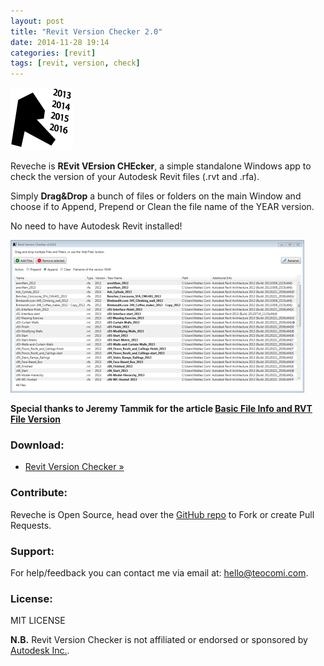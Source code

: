```yaml
---
layout: post
title: "Revit Version Checker 2.0"
date: 2014-11-28 19:14
categories: [revit]
tags: [revit, version, check]
---
```

[![logo](/assets/2014/11/logo.png)](/assets/2014/11/logo.png)

Reveche is **REvit VErsion CHEcker**, a simple standalone Windows app to check the version of your Autodesk Revit files (.rvt and .rfa).

Simply **Drag&Drop** a bunch of files or folders on the main Window and choose if to Append, Prepend or Clean the file name of the YEAR version.

No need to have Autodesk Revit installed!

[![Revit Version Checker v2.0.0.0](/assets/2014/11/2015-01-10-15_51_21-Revit-Version-Checker-v2.0.0.0-470x244.png)](/assets/2014/11/2015-01-10-15_51_21-Revit-Version-Checker-v2.0.0.0.png)

**Special thanks to Jeremy Tammik for the article [Basic File Info and RVT File Version](http://thebuildingcoder.typepad.com/blog/2013/01/basic-file-info-and-rvt-file-version.html)**

### Download:

* [Revit Version Checker »](https://github.com/teocomi/Reveche/releases/latest)

### Contribute:

Reveche is Open Source, head over the [GitHub repo](https://github.com/teocomi/Reveche/) to Fork or create Pull Requests.

### Support:

For help/feedback you can contact me via email at: [hello@teocomi.com](mailto:hello@teocomi.com).

### License:

MIT LICENSE

**N.B.** Revit Version Checker is not affiliated or endorsed or sponsored by [Autodesk Inc.](http://www.autodesk.com/).
